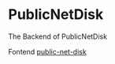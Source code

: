 # PublicNetDisk
The Backend of PublicNetDisk

Fontend [public-net-disk](https://github.com/ZlycerQan/public-net-disk)

